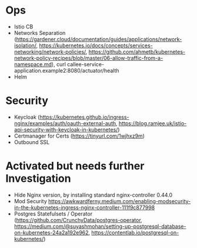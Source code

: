# Ops
- Istio CB
- Networks Separation (https://gardener.cloud/documentation/guides/applications/network-isolation/, https://kubernetes.io/docs/concepts/services-networking/network-policies/, https://github.com/ahmetb/kubernetes-network-policy-recipes/blob/master/06-allow-traffic-from-a-namespace.md), curl callee-service-application.example2:8080/actuator/health
- Helm

# Security
- Keycloak (https://kubernetes.github.io/ingress-nginx/examples/auth/oauth-external-auth, https://blog.ramjee.uk/istio-api-security-with-keycloak-in-kubernetes/)
- Certmanager for Certs (https://tinyurl.com/1wjhxz9m)
- Outbound SSL

# Activated but needs further Investigation
- Hide Nginx version, by installing standard nginx-controller 0.44.0
- Mod Security https://awkwardferny.medium.com/enabling-modsecurity-in-the-kubernetes-ingress-nginx-controller-111f9c877998
- Postgres Statefulsets / Operator (https://github.com/CrunchyData/postgres-operator, https://medium.com/@suyashmohan/setting-up-postgresql-database-on-kubernetes-24a2a192e962, https://contentlab.io/postgresql-on-kubernetes/)

